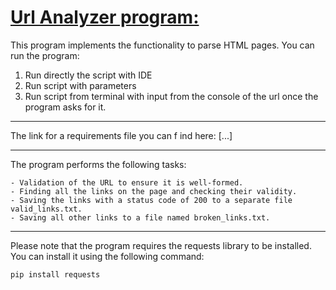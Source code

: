 #  <u>Url Analyzer program: </u> 

This program implements the functionality to parse HTML pages. You can run the program: 
1. Run directly the script with IDE
2. Run script with parameters
3. Run script from terminal with input from the console of the url once the program asks for it.
<hr> 
The link for a requirements file you can f ind here: [...]
<hr>
    
The program performs the following tasks:
    
    - Validation of the URL to ensure it is well-formed. 
    - Finding all the links on the page and checking their validity.
    - Saving the links with a status code of 200 to a separate file valid_links.txt.
    - Saving all other links to a file named broken_links.txt.
<hr>
Please note that the program requires the requests library to be installed. You can install it using the following command:

    pip install requests